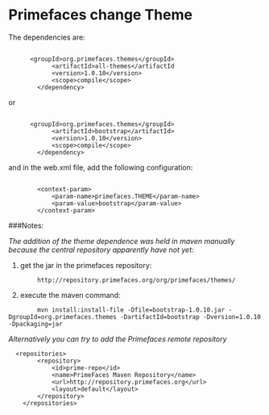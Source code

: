 # Primefaces change Theme

The dependencies are:
```

      <groupId>org.primefaces.themes</groupId>
            <artifactId>all-themes</artifactId
            <version>1.0.10</version>
            <scope>compile</scope>
        </dependency>
```
or

```

      <groupId>org.primefaces.themes</groupId>
            <artifactId>bootstrap</artifactId> 
            <version>1.0.10</version>
            <scope>compile</scope>
        </dependency>
 ```
 
 and in the web.xml file, add the following configuration:
 
 
```
		
		<context-param>
	        <param-name>primefaces.THEME</param-name>
	        <param-value>bootstrap</param-value>
	    </context-param>
```

###Notes:


_The addition of the theme dependence was held in maven manually because the central repository apparently have not yet:_

 1. get the jar in the primefaces repository: 
```
 		http://repository.primefaces.org/org/primefaces/themes/
 ```
 
 2. execute the maven command:
  
```
 		mvn install:install-file -Dfile=bootstrap-1.0.10.jar -DgroupId=org.primefaces.themes -DartifactId=bootstrap -Dversion=1.0.10 -Dpackaging=jar
```
 

_Alternatively you can try to add the Primefaces remote repository_
```
  <repositories>
        <repository>
            <id>prime-repo</id>
            <name>PrimeFaces Maven Repository</name>
            <url>http://repository.primefaces.org</url>
            <layout>default</layout>
        </repository>
    </repositories>
```